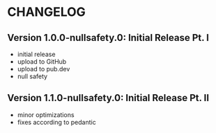 # CHANGELOG

## Version 1.0.0-nullsafety.0: Initial Release Pt. I

- initial release
- upload to GitHub
- upload to pub.dev
- null safety

## Version 1.1.0-nullsafety.0: Initial Release Pt. II

- minor optimizations
- fixes according to pedantic
